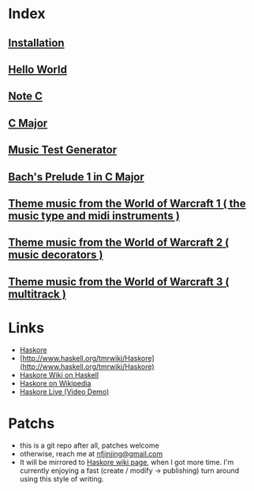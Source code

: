 Index
======


## [Installation](install.markdown)

## [Hello World](hello.markdown)

## [Note C](c.markdown)

## [C Major](c_major.markdown)

## [Music Test Generator](music_test.markdown)

## [Bach's Prelude 1 in C Major](bach_prelude.markdown)

## [Theme music from the World of Warcraft 1 ( the music type and midi instruments )](wow_1.markdown)

## [Theme music from the World of Warcraft 2 ( music decorators )](wow_2.markdown)

## [Theme music from the World of Warcraft 3 ( multitrack )](wow_3.markdown)

Links
======

* [Haskore](http://www.haskell.org/haskore/)
* [http://www.haskell.org/tmrwiki/Haskore](http://www.haskell.org/tmrwiki/Haskore)
* [Haskore Wiki on Haskell](http://www.haskell.org/haskellwiki/Haskore)
* [Haskore on Wikipedia](http://en.wikipedia.org/wiki/Haskore)
* [Haskore Live (Video Demo)](http://video.google.com/videoplay?docid=5849699036632847795)

Patchs
=======

* this is a git repo after all, patches welcome
* otherwise, reach me at [nfjinjing@gmail.com](mailto:nfjinjing@gmail.com)
* It will be mirrored to [Haskore wiki page](http://www.haskell.org/haskellwiki/Haskore), when I got more time. I'm currently enjoying a fast (create / modify -> publishing) turn around using this style of writing.